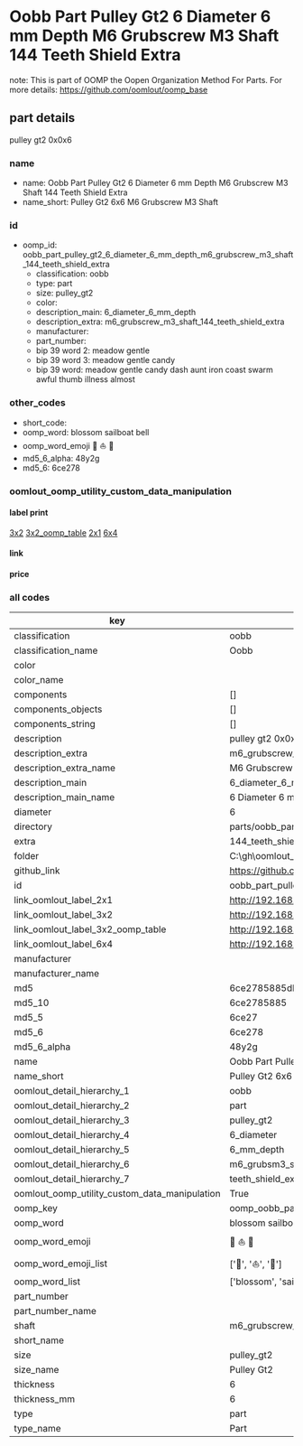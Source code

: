 # Oobb Part Pulley Gt2 6 Diameter 6 mm Depth M6 Grubscrew M3 Shaft 144 Teeth Shield Extra  

note: This is part of OOMP the Oopen Organization Method For Parts. For more details: https://github.com/oomlout/oomp_base

##  part details
  



pulley gt2 0x0x6



### name
* name: Oobb Part Pulley Gt2 6 Diameter 6 mm Depth M6 Grubscrew M3 Shaft 144 Teeth Shield Extra
* name_short: Pulley Gt2 6x6 M6 Grubscrew M3 Shaft
### id
* oomp_id: oobb_part_pulley_gt2_6_diameter_6_mm_depth_m6_grubscrew_m3_shaft_144_teeth_shield_extra
  * classification: oobb
  * type: part
  * size: pulley_gt2
  * color: 
  * description_main: 6_diameter_6_mm_depth
  * description_extra: m6_grubscrew_m3_shaft_144_teeth_shield_extra
  * manufacturer: 
  * part_number: 
  * bip 39 word 2: meadow gentle
  * bip 39 word 3: meadow gentle candy
  * bip 39 word: meadow gentle candy dash aunt iron coast swarm awful thumb illness almost

### other_codes
* short_code: 
* oomp_word: blossom sailboat bell
* oomp_word_emoji :blossom: :sailboat: :bell:
* md5_6_alpha: 48y2g
* md5_6: 6ce278






### oomlout_oomp_utility_custom_data_manipulation
#### label print
[3x2](http://192.168.1.245:1112/?label=oomp%2048y2g)
[3x2_oomp_table](http://192.168.1.108:1112/?label=oomp%2048y2g)
[2x1](http://192.168.1.242:1112/?label=oomp%2048y2g)
[6x4](http://192.168.1.55:1112/?label=oomp%2048y2g)    

#### link

                              

#### price







### all codes 
| key | value |  
| --- | --- |  
| classification | oobb |  
| classification_name | Oobb |  
| color |  |  
| color_name |  |  
| components | [] |  
| components_objects | [] |  
| components_string | [] |  
| description | pulley gt2 0x0x6 |  
| description_extra | m6_grubscrew_m3_shaft_144_teeth_shield_extra |  
| description_extra_name | M6 Grubscrew M3 Shaft 144 Teeth Shield Extra |  
| description_main | 6_diameter_6_mm_depth |  
| description_main_name | 6 Diameter 6 mm Depth |  
| diameter | 6 |  
| directory | parts/oobb_part_pulley_gt2_6_diameter_6_mm_depth_m6_grubscrew_m3_shaft_144_teeth_shield_extra |  
| extra | 144_teeth_shield |  
| folder | C:\gh\oomlout_oobb_version_4_generated_parts\things\oobb_part_pulley_gt2_6_diameter_6_mm_depth_m6_grubscrew_m3_shaft_144_teeth_shield_extra |  
| github_link | https://github.com/oomlout/oomlout_oomp_part_src/tree/main/parts/oobb_part_pulley_gt2_6_diameter_6_mm_depth_m6_grubscrew_m3_shaft_144_teeth_shield_extra |  
| id | oobb_part_pulley_gt2_6_diameter_6_mm_depth_m6_grubscrew_m3_shaft_144_teeth_shield_extra |  
| link_oomlout_label_2x1 | http://192.168.1.242:1112/?label=oomp%2048y2g |  
| link_oomlout_label_3x2 | http://192.168.1.245:1112/?label=oomp%2048y2g |  
| link_oomlout_label_3x2_oomp_table | http://192.168.1.108:1112/?label=oomp%2048y2g |  
| link_oomlout_label_6x4 | http://192.168.1.55:1112/?label=oomp%2048y2g |  
| manufacturer |  |  
| manufacturer_name |  |  
| md5 | 6ce2785885db6599d907a37a42984c4d |  
| md5_10 | 6ce2785885 |  
| md5_5 | 6ce27 |  
| md5_6 | 6ce278 |  
| md5_6_alpha | 48y2g |  
| name | Oobb Part Pulley Gt2 6 Diameter 6 mm Depth M6 Grubscrew M3 Shaft 144 Teeth Shield Extra |  
| name_short | Pulley Gt2 6x6 M6 Grubscrew M3 Shaft |  
| oomlout_detail_hierarchy_1 | oobb |  
| oomlout_detail_hierarchy_2 | part |  
| oomlout_detail_hierarchy_3 | pulley_gt2 |  
| oomlout_detail_hierarchy_4 | 6_diameter |  
| oomlout_detail_hierarchy_5 | 6_mm_depth |  
| oomlout_detail_hierarchy_6 | m6_grubsm3_shaft_144 |  
| oomlout_detail_hierarchy_7 | teeth_shield_extra |  
| oomlout_oomp_utility_custom_data_manipulation | True |  
| oomp_key | oomp_oobb_part_pulley_gt2_6_diameter_6_mm_depth_m6_grubscrew_m3_shaft_144_teeth_shield_extra |  
| oomp_word | blossom sailboat bell |  
| oomp_word_emoji | :blossom: :sailboat: :bell: |  
| oomp_word_emoji_list | [':blossom:', ':sailboat:', ':bell:'] |  
| oomp_word_list | ['blossom', 'sailboat', 'bell'] |  
| part_number |  |  
| part_number_name |  |  
| shaft | m6_grubscrew_m3 |  
| short_name |  |  
| size | pulley_gt2 |  
| size_name | Pulley Gt2 |  
| thickness | 6 |  
| thickness_mm | 6 |  
| type | part |  
| type_name | Part |  
